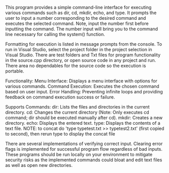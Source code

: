This program provides a simple command-line interface for executing various commands such as dir, cd, mkdir, echo, and type. It prompts the user to input a number corresponding to the desired command and executes the selected command. Note, input the number first before inputting the command. The number input will bring you to the command line necessary for calling the system() function.

Formatting for execution is listed in message prompts from the console.
To run in Visual Studio, select the project folder in the project selection in Visual Studio. There are test folders and Txt files for program functionality in the source.cpp directory, or open source code in any project and run. There area no dependables for the source code so the execution is portable.

Functionality:
Menu Interface: Displays a menu interface with options for various commands.
Command Execution: Executes the chosen command based on user input.
Error Handling: Preventing infinite loops and providing feedback on command execution success or failure.

Supports Commands:
dir: Lists the files and directories in the current directory.
cd: Changes the current directory (Note: Only executes cd command; dir should be executed manually after cd).
mkdir: Creates a new directory.
echo: Displays the entered text.
type: Displays the contents of a text file. NOTE: to concat do 'type typetest.txt >> typetest2.txt' (first copied to second), then rerun type to display the concat file

There are several implementations of verifying correct input. Clearing error flags is implemented for successful program flow regardless of bad inputs. These programs should be run locally on your environment to mitigate security risks as the implemented commands could bloat and edit text files as well as open new directories. 

